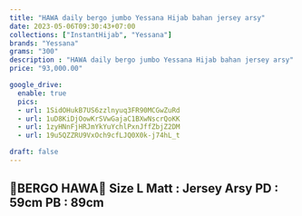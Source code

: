 ```yaml
---
title: "HAWA daily bergo jumbo Yessana Hijab bahan jersey arsy"
date: 2023-05-06T09:30:43+07:00
collections: ["InstantHijab", "Yessana"]
brands: "Yessana"
grams: "300"
description : "HAWA daily bergo jumbo Yessana Hijab bahan jersey arsy"
price: "93,000.00"

google_drive:
  enable: true
  pics:
  - url: 1SidOHukB7US6zzlnyuq3FR90MCGwZuRd
  - url: 1uD8KiDjOowKrSVwGajaC1BXwNscrQoKK
  - url: 1zyHNnFjHRJmYkYuYchlPxnJffZbjZ2DM
  - url: 19u5QZZRU9VxOch9cfLJQ0X0k-j74hL_t

draft: false
---
```


🌸BERGO HAWA🌸
Size L
Matt : Jersey Arsy
PD : 59cm
PB : 89cm
-----------        
